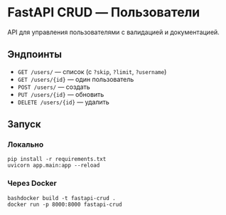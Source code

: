 # FastAPI CRUD — Пользователи

API для управления пользователями с валидацией и документацией.

## Эндпоинты
- `GET /users/` — список (с `?skip`, `?limit`, `?username`)
- `GET /users/{id}` — один пользователь
- `POST /users/` — создать
- `PUT /users/{id}` — обновить
- `DELETE /users/{id}` — удалить

## Запуск

### Локально

`pip install -r requirements.txt` \
`uvicorn app.main:app --reload`

### Через Docker

`bashdocker build -t fastapi-crud .` \
`docker run -p 8000:8000 fastapi-crud`
